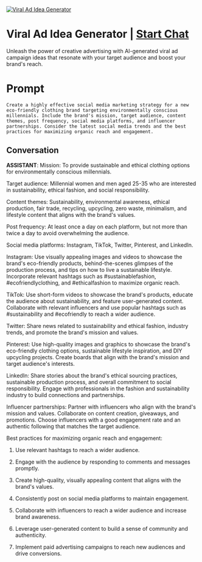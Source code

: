 
[![Viral Ad Idea Generator](https://flow-prompt-covers.s3.us-west-1.amazonaws.com/icon/cute/cute_4.png)](https://gptcall.net/chat.html?data=%7B%22contact%22%3A%7B%22id%22%3A%22IX7QLBOoma6BYomRsuShK%22%2C%22flow%22%3Atrue%7D%7D)
# Viral Ad Idea Generator | [Start Chat](https://gptcall.net/chat.html?data=%7B%22contact%22%3A%7B%22id%22%3A%22IX7QLBOoma6BYomRsuShK%22%2C%22flow%22%3Atrue%7D%7D)
Unleash the power of creative advertising with AI-generated viral ad campaign ideas that resonate with your target audience and boost your brand's reach.

# Prompt

```
Create a highly effective social media marketing strategy for a new eco-friendly clothing brand targeting environmentally conscious millennials. Include the brand's mission, target audience, content themes, post frequency, social media platforms, and influencer partnerships. Consider the latest social media trends and the best practices for maximizing organic reach and engagement.
```

## Conversation

**ASSISTANT**: Mission: To provide sustainable and ethical clothing options for environmentally conscious millennials.



Target audience: Millennial women and men aged 25-35 who are interested in sustainability, ethical fashion, and social responsibility.



Content themes: Sustainability, environmental awareness, ethical production, fair trade, recycling, upcycling, zero waste, minimalism, and lifestyle content that aligns with the brand's values.



Post frequency: At least once a day on each platform, but not more than twice a day to avoid overwhelming the audience.



Social media platforms: Instagram, TikTok, Twitter, Pinterest, and LinkedIn.



Instagram: Use visually appealing images and videos to showcase the brand's eco-friendly products, behind-the-scenes glimpses of the production process, and tips on how to live a sustainable lifestyle. Incorporate relevant hashtags such as #sustainablefashion, #ecofriendlyclothing, and #ethicalfashion to maximize organic reach.



TikTok: Use short-form videos to showcase the brand's products, educate the audience about sustainability, and feature user-generated content. Collaborate with relevant influencers and use popular hashtags such as #sustainability and #ecofriendly to reach a wider audience.



Twitter: Share news related to sustainability and ethical fashion, industry trends, and promote the brand's mission and values.



Pinterest: Use high-quality images and graphics to showcase the brand's eco-friendly clothing options, sustainable lifestyle inspiration, and DIY upcycling projects. Create boards that align with the brand's mission and target audience's interests.



LinkedIn: Share stories about the brand's ethical sourcing practices, sustainable production process, and overall commitment to social responsibility. Engage with professionals in the fashion and sustainability industry to build connections and partnerships.



Influencer partnerships: Partner with influencers who align with the brand's mission and values. Collaborate on content creation, giveaways, and promotions. Choose influencers with a good engagement rate and an authentic following that matches the target audience.



Best practices for maximizing organic reach and engagement:



1. Use relevant hashtags to reach a wider audience.

2. Engage with the audience by responding to comments and messages promptly.

3. Create high-quality, visually appealing content that aligns with the brand's values.

4. Consistently post on social media platforms to maintain engagement.

5. Collaborate with influencers to reach a wider audience and increase brand awareness.

6. Leverage user-generated content to build a sense of community and authenticity.

7. Implement paid advertising campaigns to reach new audiences and drive conversions.


